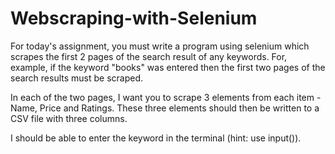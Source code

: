 # Webscraping-with-Selenium

For today's assignment, you must write a program using selenium which scrapes the first 2 pages of the search result of any keywords. For, example, if the keyword "books" was entered then the first two pages of the search results must be scraped. 

In each of the two pages, I want you to scrape 3 elements from each item - Name, Price and Ratings. These three elements should then be written to a CSV file with three columns. 

I should be able to enter the keyword in the terminal (hint: use input()).

